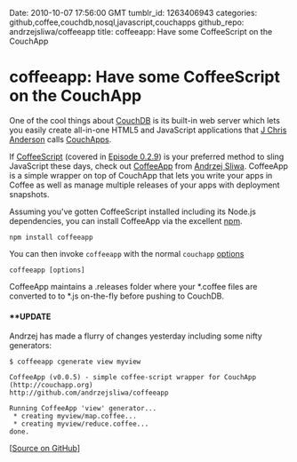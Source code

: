 Date: 2010-10-07 17:56:00 GMT
tumblr_id: 1263406943
categories: github,coffee,couchdb,nosql,javascript,couchapps
github_repo: andrzejsliwa/coffeeapp
title: coffeeapp: Have some CoffeeScript on the CouchApp

# coffeeapp: Have some CoffeeScript on the CouchApp

One of the cool things about [CouchDB](http://couchdb.apache.org/) is its built-in web server which lets you easily create all-in-one HTML5 and JavaScript applications that [J Chris Anderson](http://twitter.com/jchris) calls [CouchApps](http://couchapp.org/page/index).

If [CoffeeScript](http://coffeescript.org) (covered in [Episode 0.2.9](http://thechangelog.com/post/849754840/episode-0-2-9-coffeescript-with-jeremy-ashkenas)) is your preferred method to sling JavaScript these days, check out [CoffeeApp](http://github.com/andrzejsliwa/coffeeapp) from [Andrzej Sliwa](http://github.com/andrzejsliwa). CoffeeApp is a simple wrapper on top of CouchApp that lets you write your apps in Coffee as well as manage multiple releases of your apps with deployment snapshots.

Assuming you've gotten CoffeeScript installed including its Node.js dependencies, you can install CoffeeApp via the excellent [npm](http://npmjs.org).

    npm install coffeeapp

You can then invoke `coffeeapp` with the normal `couchapp` [options](http://couchapp.org/page/couchapp-usage)

    coffeeapp [options]

CoffeeApp maintains a .releases folder where your *.coffee files are converted to to *.js on-the-fly before pushing to CouchDB.

#### **UPDATE

Andrzej has made a flurry of changes yesterday including some nifty generators:

    $ coffeeapp cgenerate view myview

    CoffeeApp (v0.0.5) - simple coffee-script wrapper for CouchApp (http://couchapp.org)
    http://github.com/andrzejsliwa/coffeeapp

    Running CoffeeApp 'view' generator...
     * creating myview/map.coffee...
     * creating myview/reduce.coffee...
    done.


[[Source on GitHub](http://github.com/andrzejsliwa/coffeeapp)]
